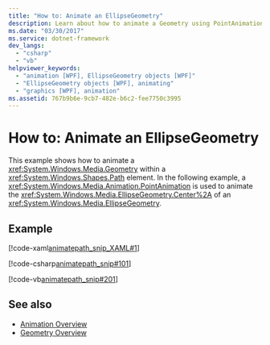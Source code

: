 ```yaml
---
title: "How to: Animate an EllipseGeometry"
description: Learn about how to animate a Geometry using PointAnimation to animate the Center of an EllipseGeometry.
ms.date: "03/30/2017"
ms.service: dotnet-framework
dev_langs: 
  - "csharp"
  - "vb"
helpviewer_keywords: 
  - "animation [WPF], EllipseGeometry objects [WPF]"
  - "EllipseGeometry objects [WPF], animating"
  - "graphics [WPF], animation"
ms.assetid: 767b9b6e-9cb7-482e-b6c2-fee7750c3995
---
```

# How to: Animate an EllipseGeometry

This example shows how to animate a <xref:System.Windows.Media.Geometry> within a <xref:System.Windows.Shapes.Path> element. In the following example, a <xref:System.Windows.Media.Animation.PointAnimation> is used to animate the <xref:System.Windows.Media.EllipseGeometry.Center%2A> of an <xref:System.Windows.Media.EllipseGeometry>.  
  
## Example  

 [!code-xaml[animatepath_snip_XAML#1](~/samples/snippets/csharp/VS_Snippets_Wpf/animatepath_snip_XAML/CS/EllipseGeometryExample.xaml#1)]  
  
 [!code-csharp[animatepath_snip#101](~/samples/snippets/csharp/VS_Snippets_Wpf/animatepath_snip/CSharp/EllipseGeometryExample.cs#101)]  
  
 [!code-vb[animatepath_snip#201](~/samples/snippets/visualbasic/VS_Snippets_Wpf/animatepath_snip/VisualBasic/EllipseGeometryExample.vb#201)]  
  
## See also

- [Animation Overview](animation-overview.md)
- [Geometry Overview](geometry-overview.md)

